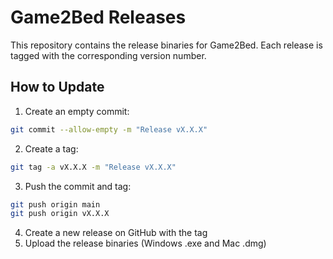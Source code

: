 # Game2Bed Releases

This repository contains the release binaries for Game2Bed. Each release is tagged with the corresponding version number.

## How to Update

1. Create an empty commit:
```bash
git commit --allow-empty -m "Release vX.X.X"
```

2. Create a tag:
```bash
git tag -a vX.X.X -m "Release vX.X.X"
```

3. Push the commit and tag:
```bash
git push origin main
git push origin vX.X.X
```

4. Create a new release on GitHub with the tag
5. Upload the release binaries (Windows .exe and Mac .dmg) 